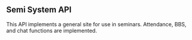 ## Semi System API
This API implements a general site for use in seminars. Attendance, BBS, and chat functions are implemented.